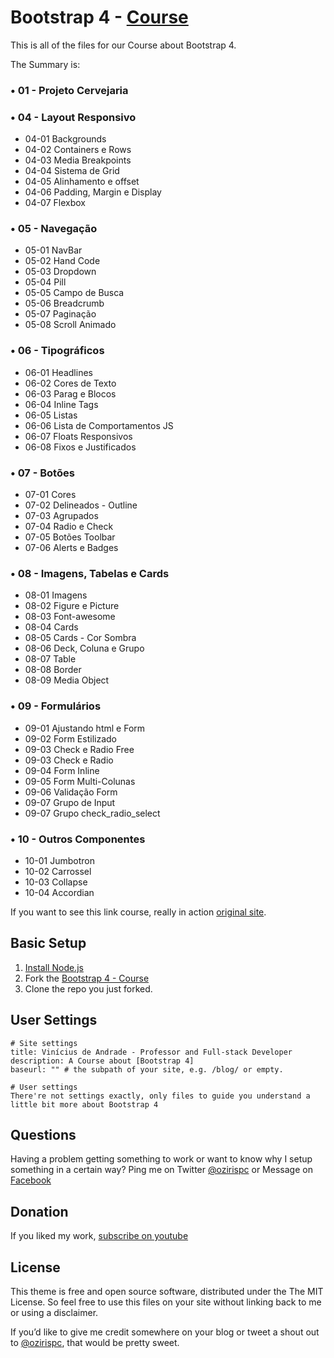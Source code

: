# Bootstrap 4 - [Course](http://udemy.com/bootstrap-4-ozirispc/)

This is all of the files for our Course about Bootstrap 4.

The Summary is:

### • 01 - Projeto Cervejaria

### • 04 - Layout Responsivo
  - 04-01 Backgrounds
  - 04-02 Containers e Rows
  - 04-03 Media Breakpoints
  - 04-04 Sistema de Grid
  - 04-05 Alinhamento e offset
  - 04-06 Padding, Margin e Display
  - 04-07 Flexbox
  
### • 05 - Navegação
  - 05-01 NavBar
  - 05-02 Hand Code
  - 05-03 Dropdown
  - 05-04 Pill
  - 05-05 Campo de Busca
  - 05-06 Breadcrumb
  - 05-07 Paginação
  - 05-08 Scroll Animado
  
### • 06 - Tipográficos
  - 06-01 Headlines
  - 06-02 Cores de Texto
  - 06-03 Parag e Blocos
  - 06-04 Inline Tags
  - 06-05 Listas
  - 06-06 Lista de Comportamentos JS
  - 06-07 Floats Responsivos
  - 06-08 Fixos e Justificados
  
### • 07 - Botões
  - 07-01 Cores
  - 07-02 Delineados - Outline
  - 07-03 Agrupados
  - 07-04 Radio e Check
  - 07-05 Botões Toolbar
  - 07-06 Alerts e Badges
  
### • 08 - Imagens, Tabelas e Cards
  - 08-01 Imagens
  - 08-02 Figure e Picture
  - 08-03 Font-awesome
  - 08-04 Cards
  - 08-05 Cards - Cor Sombra
  - 08-06 Deck, Coluna e Grupo
  - 08-07 Table
  - 08-08 Border
  - 08-09 Media Object  
  
### • 09 - Formulários
  - 09-01 Ajustando html e Form
  - 09-02 Form Estilizado
  - 09-03 Check e Radio Free
  - 09-03 Check e Radio
  - 09-04 Form Inline
  - 09-05 Form Multi-Colunas
  - 09-06 Validação Form
  - 09-07 Grupo de Input
  - 09-07 Grupo check_radio_select
  
### • 10 - Outros Componentes
  - 10-01 Jumbotron
  - 10-02 Carrossel
  - 10-03 Collapse
  - 10-04 Accordian

If you want to see this link course, really in action [original site](http://udemy.com/bootstrap-4-ozirispc/).

## Basic Setup

1. [Install Node.js](http://https://nodejs.org/)
2. Fork the [Bootstrap 4 - Course](https://github.com/vsandrade/curso-bootstrap4/fork)
3. Clone the repo you just forked.

## User Settings

```
# Site settings
title: Vinícius de Andrade - Professor and Full-stack Developer
description: A Course about [Bootstrap 4]
baseurl: "" # the subpath of your site, e.g. /blog/ or empty.

# User settings
There're not settings exactly, only files to guide you understand a little bit more about Bootstrap 4
```

## Questions

Having a problem getting something to work or want to know why I setup something in a certain way? Ping me on Twitter [@ozirispc](https://twitter.com/ozirispc) or Message on [Facebook](http://facebook.com/ozirispc)


## Donation

If you liked my work, [subscribe on youtube](https://www.youtube.com/user/ozirispc?sub_confirmation=1)

## License

This theme is free and open source software, distributed under the The MIT License. So feel free to use this files on your site without linking back to me or using a disclaimer.

If you’d like to give me credit somewhere on your blog or tweet a shout out to [@ozirispc](https://twitter.com/ozirispc), that would be pretty sweet.
